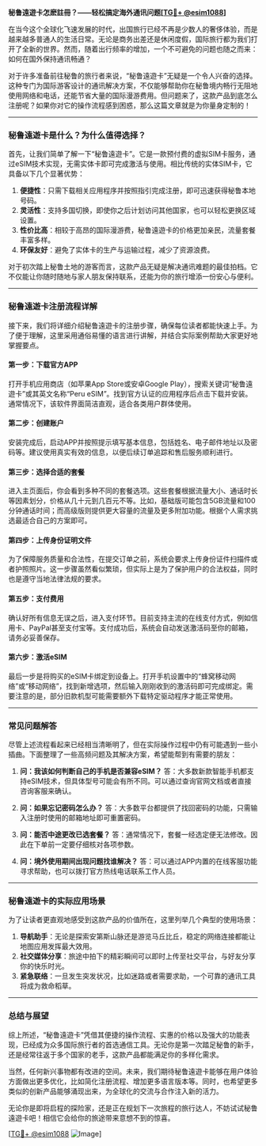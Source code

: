 **秘鲁遠遊卡怎麽註冊？——轻松搞定海外通讯问题[[TG💪+ @esim1088](https://t.me/s/esim1088)]**

在当今这个全球化飞速发展的时代，出国旅行已经不再是少数人的奢侈体验，而是越来越多普通人的生活日常。无论是商务出差还是休闲度假，国际旅行都为我们打开了全新的世界。然而，随着出行频率的增加，一个不可避免的问题也随之而来：如何在国外保持通讯畅通？

对于许多准备前往秘鲁的旅行者来说，“秘鲁遠遊卡”无疑是一个令人兴奋的选择。这种专门为国际游客设计的通讯解决方案，不仅能够帮助你在秘鲁境内畅行无阻地使用网络和电话，还能节省大量的国际漫游费用。但问题来了，这款产品到底怎么注册呢？如果你对它的操作流程感到困惑，那么这篇文章就是为你量身定制的！

---

### **秘鲁遠遊卡是什么？为什么值得选择？**

首先，让我们简单了解一下“秘鲁遠遊卡”。它是一款预付费的虚拟SIM卡服务，通过eSIM技术实现，无需实体卡即可完成激活与使用。相比传统的实体SIM卡，它具备以下几个显著优势：

1. **便捷性**：只需下载相关应用程序并按照指引完成注册，即可迅速获得秘鲁本地号码。
2. **灵活性**：支持多国切换，即使你之后计划访问其他国家，也可以轻松更换区域设置。
3. **性价比高**：相较于高昂的国际漫游费，秘鲁遠遊卡的价格更加亲民，流量套餐丰富多样。
4. **环保友好**：避免了实体卡的生产与运输过程，减少了资源浪费。

对于初次踏上秘鲁土地的游客而言，这款产品无疑是解决通讯难题的最佳拍档。它不仅能让你随时随地与家人朋友保持联系，还能为你的旅行增添一份安心与便利。

---

### **秘鲁遠遊卡注册流程详解**

接下来，我们将详细介绍秘鲁遠遊卡的注册步骤，确保每位读者都能快速上手。为了便于理解，这里采用通俗易懂的语言进行讲解，并结合实际案例帮助大家更好地掌握要点。

#### **第一步：下载官方APP**
打开手机应用商店（如苹果App Store或安卓Google Play），搜索关键词“秘鲁遠遊卡”或其英文名称“Peru eSIM”。找到官方认证的应用程序后点击下载并安装。通常情况下，该软件界面简洁直观，适合各类用户群体使用。

#### **第二步：创建账户**
安装完成后，启动APP并按照提示填写基本信息，包括姓名、电子邮件地址以及密码等。建议使用真实有效的信息，以便后续订单追踪和售后服务顺利进行。

#### **第三步：选择合适的套餐**
进入主页面后，你会看到多种不同的套餐选项。这些套餐根据流量大小、通话时长等因素划分，价格从几十元到几百元不等。比如，基础版可能包含5GB流量和100分钟通话时间；而高级版则提供更大容量的流量及更多附加功能。根据个人需求挑选最适合自己的方案即可。

#### **第四步：上传身份证明文件**
为了保障服务质量和合法性，在提交订单之前，系统会要求上传身份证件扫描件或者护照照片。这一步骤虽然看似繁琐，但实际上是为了保护用户的合法权益，同时也是遵守当地法律法规的要求。

#### **第五步：支付费用**
确认好所有信息无误之后，进入支付环节。目前支持主流的在线支付方式，例如信用卡、PayPal甚至支付宝等。支付成功后，系统会自动发送激活码至你的邮箱，请务必妥善保存。

#### **第六步：激活eSIM**
最后一步是将购买的eSIM卡绑定到设备上。打开手机设置中的“蜂窝移动网络”或“移动网络”，找到新增选项，然后输入刚刚收到的激活码即可完成绑定。需要注意的是，部分旧款机型可能需要额外下载特定驱动程序才能正常使用。

---

### **常见问题解答**

尽管上述流程看起来已经相当清晰明了，但在实际操作过程中仍有可能遇到一些小插曲。下面整理了一些高频问题及其解决方案，希望能帮到有需要的朋友：

1. **问：我该如何判断自己的手机是否兼容eSIM？**
   答：大多数新款智能手机都支持eSIM技术，但具体型号可能会有所不同。可以通过查询官网文档或者直接咨询客服来确认。

2. **问：如果忘记密码怎么办？**
   答：大多数平台都提供了找回密码的功能，只需输入注册时使用的邮箱地址即可重置密码。

3. **问：能否中途更改已选套餐？**
   答：通常情况下，套餐一经选定便无法修改。因此在下单前一定要仔细核对各项参数。

4. **问：境外使用期间出现问题找谁解决？**
   答：可以通过APP内置的在线客服功能寻求帮助，也可以拨打官方热线电话联系工作人员。

---

### **秘鲁遠遊卡的实际应用场景**

为了让读者更直观地感受到这款产品的价值所在，这里列举几个典型的使用场景：

1. **导航助手**：无论是探索安第斯山脉还是游览马丘比丘，稳定的网络连接都能让地图应用发挥最大效用。
2. **社交媒体分享**：旅途中拍下的精彩瞬间可以即时上传至社交平台，与好友分享你的快乐时光。
3. **紧急联络**：一旦发生突发状况，比如迷路或者需要求助，一个可靠的通讯工具将成为救命稻草。

---

### **总结与展望**

综上所述，“秘鲁遠遊卡”凭借其便捷的操作流程、实惠的价格以及强大的功能表现，已经成为众多国际旅行者的首选通信工具。无论你是第一次踏足秘鲁的新手，还是经常往返于多个国家的老手，这款产品都能满足你的多样化需求。

当然，任何新兴事物都有改进的空间。未来，我们期待秘鲁遠遊卡能够在用户体验方面做出更多优化，比如简化注册流程、增加更多语言版本等。同时，也希望更多类似的创新产品能够涌现出来，为全球化的交流与合作注入新的活力。

无论你是即将启程的探险家，还是正在规划下一次旅程的旅行达人，不妨试试秘鲁遠遊卡吧！相信它会给你的旅途带来意想不到的惊喜。

[[TG💪+ @esim1088](https://t.me/s/esim1088) ![Image](https://i.postimg.cc/4NQfJmqS/Snipaste-2025-05-13-00-14-12.png)]